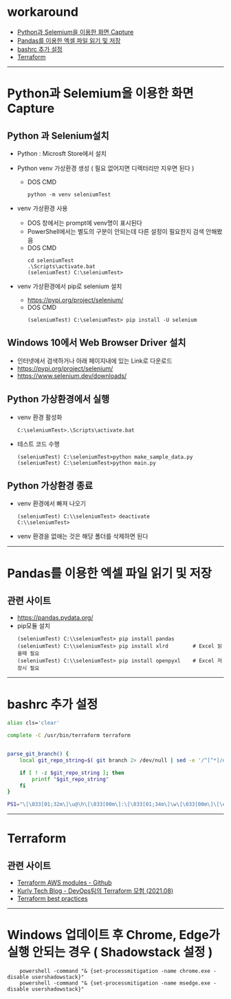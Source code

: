 # workaround

- [Python과 Selemium을 이용한 화면 Capture](#Python과-Selemium을-이용한-화면-Capture)   
- [Pandas를 이용한 엑셀 파일 읽기 및 저장](#Pandas를-이용한-엑셀-파일-읽기-및-저장)   
- [bashrc 추가 설정](#bashrc-추가-설정)
- [Terraform](#terraform)


--- 

# Python과 Selemium을 이용한 화면 Capture

## Python 과 Selenium설치
- Python : Microsft Store에서 설치
- Python venv 가상환경 생성 ( 필요 없어지면 디렉터리만 지우면 된다 ) 
  - DOS CMD
    ```
    python -m venv seleniumTest   
    ```

- venv 가상환경 사용  
  - DOS 창에서는 prompt에 venv명이 표시된다
  - PowerShell에서는 별도의 구분이 안되는데 다른 설정이 필요한지 검색 안해봤음    
  - DOS CMD
    ```
    cd seleniumTest 
    .\Scripts\activate.bat
    (seleniumTest) C:\seleniumTest> 
    ```

- venv 가상환경에서 pip로 selenium 설치
  - https://pypi.org/project/selenium/
  - DOS CMD
    ```
    (seleniumTest) C:\seleniumTest> pip install -U selenium
    ```


## Windows 10에서 Web Browser Driver 설치
- 인터넷에서 검색하거나 아래 페이지내에 있는 Link로 다운로드 
- https://pypi.org/project/selenium/
- https://www.selenium.dev/downloads/


## Python 가상환경에서 실행
- venv 환경 활성화
  ```code
  C:\seleniumTest>.\Scripts\activate.bat
  ```

- 테스트 코드 수행
  ```code
  (seleniumTest) C:\seleniumTest>python make_sample_data.py
  (seleniumTest) C:\seleniumTest>python main.py
  ```

## Python 가상환경 종료
- venv 환경에서 빠져 나오기
  ```code
  (seleniumTest) C:\\seleniumTest> deactivate
  C:\\seleniumTest>
  ```

- venv 환경을 없애는 것은 해당 폴더를 삭제하면 된다

---

# Pandas를 이용한 엑셀 파일 읽기 및 저장

## 관련 사이트 
- https://pandas.pydata.org/
- pip모듈 설치  
  ```code
  (seleniumTest) C:\\seleniumTest> pip install pandas
  (seleniumTest) C:\\seleniumTest> pip install xlrd        # Excel 읽을때 필요
  (seleniumTest) C:\\seleniumTest> pip install openpyxl    # Excel 저장시 필요
  ```
---

# bashrc 추가 설정

```bash
alias cls='clear'

complete -C /usr/bin/terraform terraform


parse_git_branch() {
    local git_repo_string=$( git branch 2> /dev/null | sed -e '/^[^*]/d' -e 's/* \(.*\)/(\1)/')

    if [ ! -z $git_repo_string ]; then
        printf "$git_repo_string"
    fi
}

PS1="\[\033[01;32m\]\u@\h\[\033[00m\]:\[\033[01;34m\]\w\[\033[00m\]\[\e[33m\]\$(parse_git_branch)\[\e[00m\]$ "
```

---

# Terraform 

## 관련 사이트

- [Terraform AWS modules - Github](https://github.com/terraform-aws-modules)
- [Kurly Tech Blog - DevOps팀의 Terraform 모험 (2021.08)](https://helloworld.kurly.com/blog/terraform-adventure/)   
- [Terraform best practices](https://www.terraform-best-practices.com/)   


---

# Windows 업데이트 후 Chrome, Edge가 실행 안되는 경우 ( Shadowstack 설정 )

```
    powershell -command "& {set-processmitigation -name chrome.exe -disable usershadowstack}"
    powershell -command "& {set-processmitigation -name msedge.exe -disable usershadowstack}"
```

